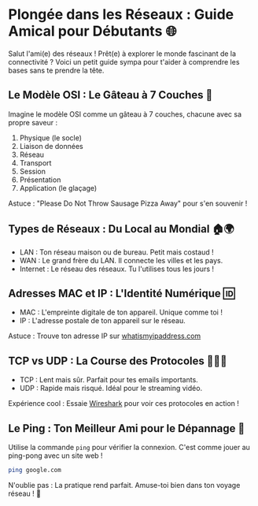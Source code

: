 # Plongée dans les Réseaux : Guide Amical pour Débutants 🌐

Salut l'ami(e) des réseaux ! Prêt(e) à explorer le monde fascinant de la connectivité ? Voici un petit guide sympa pour t'aider à comprendre les bases sans te prendre la tête.

## Le Modèle OSI : Le Gâteau à 7 Couches 🍰

Imagine le modèle OSI comme un gâteau à 7 couches, chacune avec sa propre saveur :

1. Physique (le socle)
2. Liaison de données
3. Réseau
4. Transport
5. Session
6. Présentation
7. Application (le glaçage)

Astuce : "Please Do Not Throw Sausage Pizza Away" pour s'en souvenir !

## Types de Réseaux : Du Local au Mondial 🏠🌍

- LAN : Ton réseau maison ou de bureau. Petit mais costaud !
- WAN : Le grand frère du LAN. Il connecte les villes et les pays.
- Internet : Le réseau des réseaux. Tu l'utilises tous les jours !

## Adresses MAC et IP : L'Identité Numérique 🆔

- MAC : L'empreinte digitale de ton appareil. Unique comme toi !
- IP : L'adresse postale de ton appareil sur le réseau.

Astuce : Trouve ton adresse IP sur [whatismyipaddress.com](https://whatismyipaddress.com)

## TCP vs UDP : La Course des Protocoles 🏃‍♂️💨

- TCP : Lent mais sûr. Parfait pour tes emails importants.
- UDP : Rapide mais risqué. Idéal pour le streaming vidéo.

Expérience cool : Essaie [Wireshark](https://www.wireshark.org) pour voir ces protocoles en action !

## Le Ping : Ton Meilleur Ami pour le Dépannage 🏓

Utilise la commande `ping` pour vérifier la connexion. C'est comme jouer au ping-pong avec un site web !

```bash
ping google.com
```

N'oublie pas : La pratique rend parfait. Amuse-toi bien dans ton voyage réseau ! 🚀
